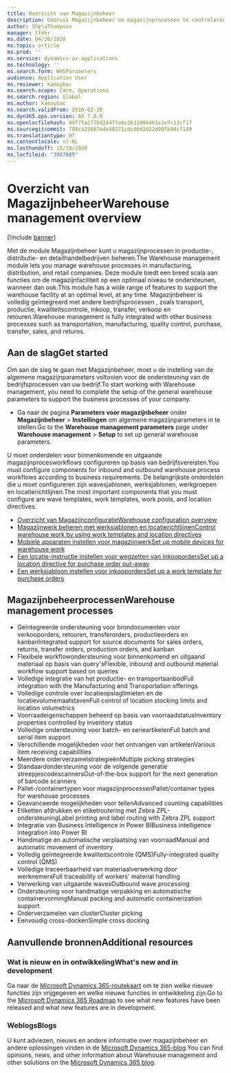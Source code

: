 ```yaml
---
title: Overzicht van Magazijnbeheer
description: Gebruik Magazijnbeheer om magazijnprocessen te controleren en te automatiseren.
author: ShylaThompson
manager: tfehr
ms.date: 04/20/2020
ms.topic: article
ms.prod: ''
ms.service: dynamics-ax-applications
ms.technology: ''
ms.search.form: WHSParameters
audience: Application User
ms.reviewer: kamaybac
ms.search.scope: Core, Operations
ms.search.region: Global
ms.author: kamaybac
ms.search.validFrom: 2016-02-28
ms.dyn365.ops.version: AX 7.0.0
ms.openlocfilehash: 0df7fa277bd2447fa6e2631806461e1e7c13cf17
ms.sourcegitcommit: 708ca25687a4e48271cdcd6d2d22d99fb94cf140
ms.translationtype: HT
ms.contentlocale: nl-NL
ms.lasthandoff: 10/10/2020
ms.locfileid: "3987089"
---
```

# <a name="warehouse-management-overview"></a><span data-ttu-id="aaf79-103">Overzicht van Magazijnbeheer</span><span class="sxs-lookup"><span data-stu-id="aaf79-103">Warehouse management overview</span></span>

[!include [banner](../includes/banner.md)]

<span data-ttu-id="aaf79-104">Met de module Magazijnbeheer kunt u magazijnprocessen in productie-, distributie- en detailhandelbedrijven beheren.</span><span class="sxs-lookup"><span data-stu-id="aaf79-104">The Warehouse management module lets you manage warehouse processes in manufacturing, distribution, and retail companies.</span></span> <span data-ttu-id="aaf79-105">Deze module biedt een breed scala aan functies om de magazijnfaciliteit op een optimaal niveau te ondersteunen, wanneer dan ook.</span><span class="sxs-lookup"><span data-stu-id="aaf79-105">This module has a wide range of features to support the warehouse facility at an optimal level, at any time.</span></span> <span data-ttu-id="aaf79-106">Magazijnbeheer is volledig geïntegreerd met andere bedrijfsprocessen , zoals transport, productie, kwaliteitscontrole, inkoop, transfer, verkoop en retouren.</span><span class="sxs-lookup"><span data-stu-id="aaf79-106">Warehouse management is fully integrated with other business processes such as transportation, manufacturing, quality control, purchase, transfer, sales, and returns.</span></span>

## <a name="get-started"></a><span data-ttu-id="aaf79-107">Aan de slag</span><span class="sxs-lookup"><span data-stu-id="aaf79-107">Get started</span></span>
<span data-ttu-id="aaf79-108">Om aan de slag te gaan met Magazijnbeheer, moet u de instelling van de algemene magazijnparameters voltooien voor de ondersteuning van de bedrijfsprocessen van uw bedrijf.</span><span class="sxs-lookup"><span data-stu-id="aaf79-108">To start working with Warehouse management, you need to complete the setup of the general warehouse parameters to support the business processes of your company.</span></span>

- <span data-ttu-id="aaf79-109">Ga naar de pagina **Parameters voor magazijnbeheer** onder **Magazijnbeheer** > **Instellingen** om algemene magazijnparameters in te stellen.</span><span class="sxs-lookup"><span data-stu-id="aaf79-109">Go to the **Warehouse management parameters** page under **Warehouse management** > **Setup** to set up general warehouse parameters.</span></span>

<span data-ttu-id="aaf79-110">U moet onderdelen voor binnenkomende en uitgaande magazijnprocesworkflows configureren op basis van bedrijfsvereisten.</span><span class="sxs-lookup"><span data-stu-id="aaf79-110">You must configure components for inbound and outbound warehouse process workflows according to business requirements.</span></span> <span data-ttu-id="aaf79-111">De belangrijkste onderdelen die u moet configureren zijn wavesjablonen, werksjablonen, werkgroepen en locatierichtlijnen.</span><span class="sxs-lookup"><span data-stu-id="aaf79-111">The most important components that you must configure are wave templates, work templates, work pools, and location directives.</span></span>

- [<span data-ttu-id="aaf79-112">Overzicht van Magazijnconfiguratie</span><span class="sxs-lookup"><span data-stu-id="aaf79-112">Warehouse configuration overview</span></span>](warehouse-configuration.md)
- [<span data-ttu-id="aaf79-113">Magazijnwerk beheren met werksjablonen en locatierichtlijnen</span><span class="sxs-lookup"><span data-stu-id="aaf79-113">Control warehouse work by using work templates and location directives</span></span>](control-warehouse-location-directives.md)
- [<span data-ttu-id="aaf79-114">Mobiele apparaten instellen voor magazijnwerk</span><span class="sxs-lookup"><span data-stu-id="aaf79-114">Set up mobile devices for warehouse work</span></span>](configure-mobile-devices-warehouse.md)
- [<span data-ttu-id="aaf79-115">Een locatie-instructie instellen voor wegzetten van inkooporders</span><span class="sxs-lookup"><span data-stu-id="aaf79-115">Set up a location directive for purchase order put-away</span></span>](../transportation/tasks/set-up-location-directive-purchase-order-put-away.md)
- [<span data-ttu-id="aaf79-116">Een werksjabloon instellen voor inkooporders</span><span class="sxs-lookup"><span data-stu-id="aaf79-116">Set up a work template for purchase orders</span></span>](./tasks/set-up-work-template-purchase-orders.md)

## <a name="warehouse-management-processes"></a><span data-ttu-id="aaf79-117">Magazijnbeheerprocessen</span><span class="sxs-lookup"><span data-stu-id="aaf79-117">Warehouse management processes</span></span>
- <span data-ttu-id="aaf79-118">Geïntegreerde ondersteuning voor brondocumenten voor verkooporders, retouren, transferorders, productieorders en kanban</span><span class="sxs-lookup"><span data-stu-id="aaf79-118">Integrated support for source documents for sales orders, returns, transfer orders, production orders, and kanban</span></span>  
- <span data-ttu-id="aaf79-119">Flexibele workflowondersteuning voor binnenkomend en uitgaand materiaal op basis van query's</span><span class="sxs-lookup"><span data-stu-id="aaf79-119">Flexible, inbound and outbound material workflow support based on queries</span></span>
- <span data-ttu-id="aaf79-120">Volledige integratie van het productie- en transportaanbod</span><span class="sxs-lookup"><span data-stu-id="aaf79-120">Full integration with the Manufacturing and Transportation offerings</span></span>
- <span data-ttu-id="aaf79-121">Volledige controle over locatieopslaglimieten en de locatievolumemaatstaven</span><span class="sxs-lookup"><span data-stu-id="aaf79-121">Full control of location stocking limits and location volumetrics</span></span>
- <span data-ttu-id="aaf79-122">Voorraadeigenschappen beheerd op basis van voorraadstatus</span><span class="sxs-lookup"><span data-stu-id="aaf79-122">Inventory properties controlled by inventory status</span></span>
- <span data-ttu-id="aaf79-123">Volledige ondersteuning voor batch- en serieartikelen</span><span class="sxs-lookup"><span data-stu-id="aaf79-123">Full batch and serial item support</span></span>
- <span data-ttu-id="aaf79-124">Verschillende mogelijkheden voor het ontvangen van artikelen</span><span class="sxs-lookup"><span data-stu-id="aaf79-124">Various item receiving capabilities</span></span>
- <span data-ttu-id="aaf79-125">Meerdere orderverzamelstrategieën</span><span class="sxs-lookup"><span data-stu-id="aaf79-125">Multiple picking strategies</span></span>
- <span data-ttu-id="aaf79-126">Standaardondersteuning voor de volgende generatie streepjescodescanners</span><span class="sxs-lookup"><span data-stu-id="aaf79-126">Out-of-the-box support for the next generation of barcode scanners</span></span>
- <span data-ttu-id="aaf79-127">Pallet-/containertypen voor magazijnprocessen</span><span class="sxs-lookup"><span data-stu-id="aaf79-127">Pallet/container types for warehouse processes</span></span>
- <span data-ttu-id="aaf79-128">Geavanceerde mogelijkheden voor tellen</span><span class="sxs-lookup"><span data-stu-id="aaf79-128">Advanced counting capabilities</span></span>
- <span data-ttu-id="aaf79-129">Etiketten afdrukken en etiketroutering met Zebra ZPL-ondersteuning</span><span class="sxs-lookup"><span data-stu-id="aaf79-129">Label printing and label routing with Zebra ZPL support</span></span>
- <span data-ttu-id="aaf79-130">Integratie van Business Intelligence in Power BI</span><span class="sxs-lookup"><span data-stu-id="aaf79-130">Business intelligence integration into Power BI</span></span>
- <span data-ttu-id="aaf79-131">Handmatige en automatische verplaatsing van voorraad</span><span class="sxs-lookup"><span data-stu-id="aaf79-131">Manual and automatic movement of inventory</span></span>
- <span data-ttu-id="aaf79-132">Volledig geïntegreerde kwaliteitscontrole (QMS)</span><span class="sxs-lookup"><span data-stu-id="aaf79-132">Fully-integrated quality control (QMS)</span></span>
- <span data-ttu-id="aaf79-133">Volledige traceerbaarheid van materiaalverwerking door werknemers</span><span class="sxs-lookup"><span data-stu-id="aaf79-133">Full traceability of workers' material handling</span></span>
- <span data-ttu-id="aaf79-134">Verwerking van uitgaande waves</span><span class="sxs-lookup"><span data-stu-id="aaf79-134">Outbound wave processing</span></span>
- <span data-ttu-id="aaf79-135">Ondersteuning voor handmatige verpakking en automatische containervorming</span><span class="sxs-lookup"><span data-stu-id="aaf79-135">Manual packing and automatic containerization support</span></span>
- <span data-ttu-id="aaf79-136">Orderverzamelen van cluster</span><span class="sxs-lookup"><span data-stu-id="aaf79-136">Cluster picking</span></span>
- <span data-ttu-id="aaf79-137">Eenvoudig cross-docken</span><span class="sxs-lookup"><span data-stu-id="aaf79-137">Simple cross docking</span></span>

## <a name="additional-resources"></a><span data-ttu-id="aaf79-138">Aanvullende bronnen</span><span class="sxs-lookup"><span data-stu-id="aaf79-138">Additional resources</span></span>
### <a name="whats-new-and-in-development"></a><span data-ttu-id="aaf79-139">Wat is nieuw en in ontwikkeling</span><span class="sxs-lookup"><span data-stu-id="aaf79-139">What's new and in development</span></span>
<span data-ttu-id="aaf79-140">Ga naar de [Microsoft Dynamics 365-routekaart](https://roadmap.dynamics.com/) om te zien welke nieuwe functies zijn vrijgegeven en welke nieuwe functies in ontwikkeling zijn.</span><span class="sxs-lookup"><span data-stu-id="aaf79-140">Go to the [Microsoft Dynamics 365 Roadmap](https://roadmap.dynamics.com/) to see what new features have been released and what new features are in development.</span></span>

### <a name="blogs"></a><span data-ttu-id="aaf79-141">Weblogs</span><span class="sxs-lookup"><span data-stu-id="aaf79-141">Blogs</span></span>
<span data-ttu-id="aaf79-142">U kunt adviezen, nieuws en andere informatie over magazijnbeheer en andere oplossingen vinden in de [Microsoft Dynamics 365-blog](https://community.dynamics.com/b/msftdynamicsblog).</span><span class="sxs-lookup"><span data-stu-id="aaf79-142">You can find opinions, news, and other information about Warehouse management and other solutions on the [Microsoft Dynamics 365 blog](https://community.dynamics.com/b/msftdynamicsblog).</span></span>


 

